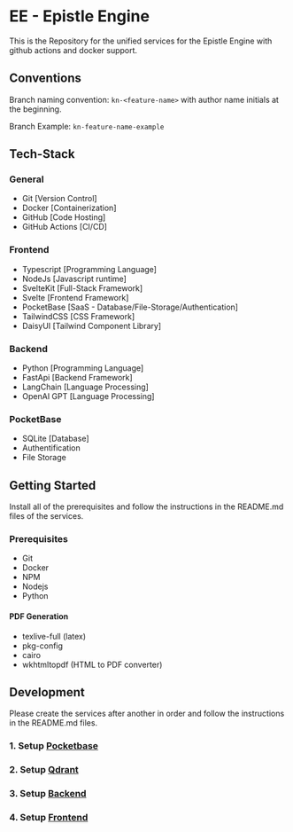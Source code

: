 # EE - Epistle Engine

This is the Repository for the unified services for the Epistle Engine with github actions and docker support.

## Conventions

Branch naming convention: `kn-<feature-name>` with author name initials at the beginning.

Branch Example: `kn-feature-name-example`

## Tech-Stack

### General

- Git [Version Control]
- Docker [Containerization]
- GitHub [Code Hosting]
- GitHub Actions [CI/CD]

### Frontend

- Typescript [Programming Language]
- NodeJs [Javascript runtime]
- SvelteKit [Full-Stack Framework]
- Svelte [Frontend Framework]
- PocketBase [SaaS - Database/File-Storage/Authentication]
- TailwindCSS [CSS Framework]
- DaisyUI [Tailwind Component Library]

### Backend

- Python [Programming Language]
- FastApi [Backend Framework]
- LangChain [Language Processing]
- OpenAI GPT [Language Processing]

### PocketBase

- SQLite [Database]
- Authentification
- File Storage

## Getting Started

Install all of the prerequisites and follow the instructions in the README.md files of the services.

### Prerequisites

- Git
- Docker
- NPM
- Nodejs
- Python

#### PDF Generation

- texlive-full (latex)
- pkg-config
- cairo
- wkhtmltopdf (HTML to PDF converter)

## Development

Please create the services after another in order and follow the instructions in the README.md files.

### 1. Setup [Pocketbase](pocketbase/README.md)

### 2. Setup [Qdrant](qdrant/README.md)

### 3. Setup [Backend](backend/README.md)

### 4. Setup [Frontend](frontend/README.md)
